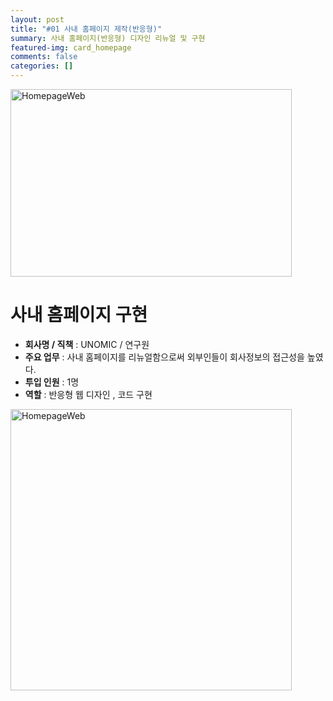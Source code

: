 ```yaml
---
layout: post
title: "#01 사내 홈페이지 제작(반응형)"
summary: 사내 홈페이지(반응형) 디자인 리뉴얼 및 구현
featured-img: card_homepage
comments: false
categories: []
---
```


<img src="../assets/img/posts/homepage01.jpg" width="450px" height="300px" title="HomepageWeb"/><br/>

# 사내 홈페이지 구현

- **회사명 / 직책** : UNOMIC / 연구원<br>
- **주요 업무** : 사내 홈페이지를 리뉴얼함으로써 외부인들이 회사정보의 접근성을 높였다.<br>
- **투입 인원** : 1명<br>
- **역할** : 반응형 웹 디자인 , 코드 구현

<img src="../assets/img/posts/homepage03.jpeg" width="450px" title="HomepageWeb"/><br/>
